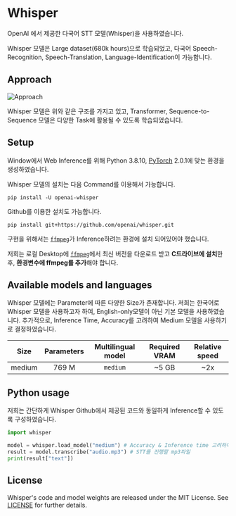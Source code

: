 # Whisper

OpenAI 에서 제공한 다국어 STT 모델(Whisper)을 사용하였습니다.

Whisper 모델은 Large dataset(680k hours)으로 학습되었고, 다국어 Speech-Recognition, Speech-Translation, Language-Identification이 가능합니다.


## Approach

![Approach](https://raw.githubusercontent.com/openai/whisper/main/approach.png)

Whisper 모델은 위와 같은 구조를 가지고 있고, Transformer, Sequence-to-Sequence 모델은 다양한 Task에 활용될 수 있도록 학습되었습니다. 

## Setup

Window에서 Web Inference를 위해 Python 3.8.10, [PyTorch](https://pytorch.org/) 2.0.1에 맞는 환경을 생성하였습니다.

Whisper 모델의 설치는 다음 Command를 이용해서 가능합니다.

    pip install -U openai-whisper

Github를 이용한 설치도 가능합니다.

    pip install git+https://github.com/openai/whisper.git 


구현을 위해서는 [`ffmpeg`](https://ffmpeg.org/)가 Inference하려는 환경에 설치 되어있어야 했습니다.

저희는 로컬 Desktop에 [`ffmpeg`](https://ffmpeg.org/)에서 최신 버전을 다운로드 받고 **C드라이브에 설치**한 후, **환경변수에 ffmpeg를 추가**해야 합니다.

## Available models and languages

Whisper 모델에는 Parameter에 따른 다양한 Size가 존재합니다. 저희는 한국어로 Whisper 모델을 사용하고자 하여, English-only모델이 아닌 기본 모델을 사용하였습니다. 추가적으로, Inference Time, Accuracy를 고려하여 Medium 모델을 사용하기로 결정하였습니다.

|  Size  | Parameters | Multilingual model | Required VRAM | Relative speed |
|:------:|:----------:|:------------------:|:-------------:|:--------------:|
| medium |   769 M    |    `medium`      |     ~5 GB     |      ~2x       |


## Python usage

저희는 간단하게 Whisper Github에서 제공된 코드와 동일하게 Inference할 수 있도록 구성하였습니다.

```python
import whisper

model = whisper.load_model("medium") # Accuracy & Inference time 고려하여 Size 선정
result = model.transcribe("audio.mp3") # STT를 진행할 mp3파일
print(result["text"])
```

## License

Whisper's code and model weights are released under the MIT License. See [LICENSE](https://github.com/openai/whisper/blob/main/LICENSE) for further details.
